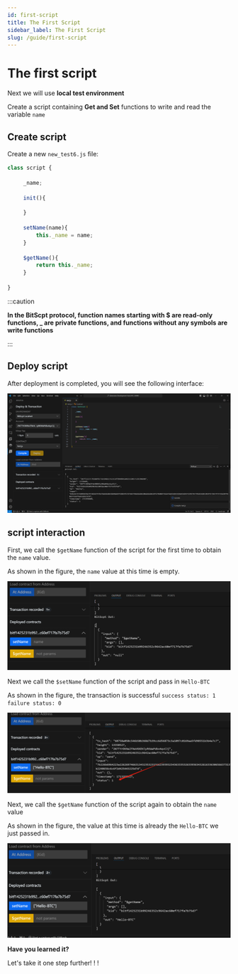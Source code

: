 ```yaml
---
id: first-script
title: The First Script
sidebar_label: The First Script
slug: /guide/first-script
--- 
```



# The first script

Next we will use **local test environment**

Create a script containing **Get and Set** functions to write and read the variable `name`


## Create script

Create a new `new_test6.js` file:

```javascript
class script {

     _name;

     init(){
        
     }
    
     setName(name){
         this._name = name;
     }
    
     $getName(){
         return this._name;
     }
    
}
```

:::caution

**In the BitScpt protocol, function names starting with $ are read-only functions, _ are private functions, and functions without any symbols are write functions**

:::


## Deploy script

After deployment is completed, you will see the following interface:

![](./img/1705109980623.jpg)

## script interaction

First, we call the `$getName` function of the script for the first time to obtain the `name` value.

As shown in the figure, the `name` value at this time is empty.

![](./img/1705110597970.jpg)

Next we call the `$setName` function of the script and pass in `Hello-BTC`

As shown in the figure, the transaction is successful `success status: 1` `failure status: 0`

![](./img/1705110981648.jpg)

Next, we call the `$getName` function of the script again to obtain the `name` value

As shown in the figure, the value at this time is already the `Hello-BTC` we just passed in.

![](./img/1705111119124.jpg)

**Have you learned it?**

Let's take it one step further! ! !